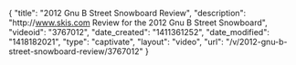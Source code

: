 {
    "title": "2012 Gnu B Street Snowboard Review",
    "description": "http:\/\/www.skis.com Review for the 2012 Gnu B Street Snowboard",
    "videoid": "3767012",
    "date_created": "1411361252",
    "date_modified": "1418182021",
    "type": "captivate",
    "layout": "video",
    "url": "\/v\/2012-gnu-b-street-snowboard-review\/3767012"
}